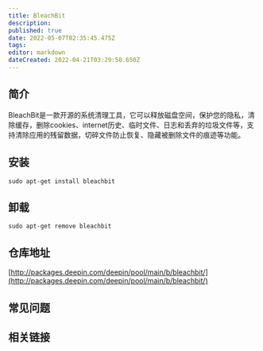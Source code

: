 ```yaml
---
title: BleachBit
description: 
published: true
date: 2022-05-07T02:35:45.475Z
tags: 
editor: markdown
dateCreated: 2022-04-21T03:29:50.650Z
---
```


## 简介

BleachBit是一款开源的系统清理工具，它可以释放磁盘空间，保护您的隐私，清除缓存，删除cookies、internet历史、临时文件、日志和丢弃的垃圾文件等，支持清除应用的残留数据，切碎文件防止恢复、隐藏被删除文件的痕迹等功能。

## 安装

`sudo apt-get install bleachbit`

## 卸载

`sudo apt-get remove bleachbit`

## 仓库地址

[http://packages.deepin.com/deepin/pool/main/b/bleachbit/](http://packages.deepin.com/deepin/pool/main/b/bleachbit/)


## 常见问题


## 相关链接